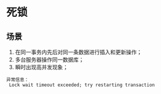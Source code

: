 # 死锁

## 场景
1. 在同一事务内先后对同一条数据进行插入和更新操作； 
2. 多台服务器操作同一数据库； 
3. 瞬时出现高并发现象；
```
异常信息：
 Lock wait timeout exceeded; try restarting transaction
```

## 